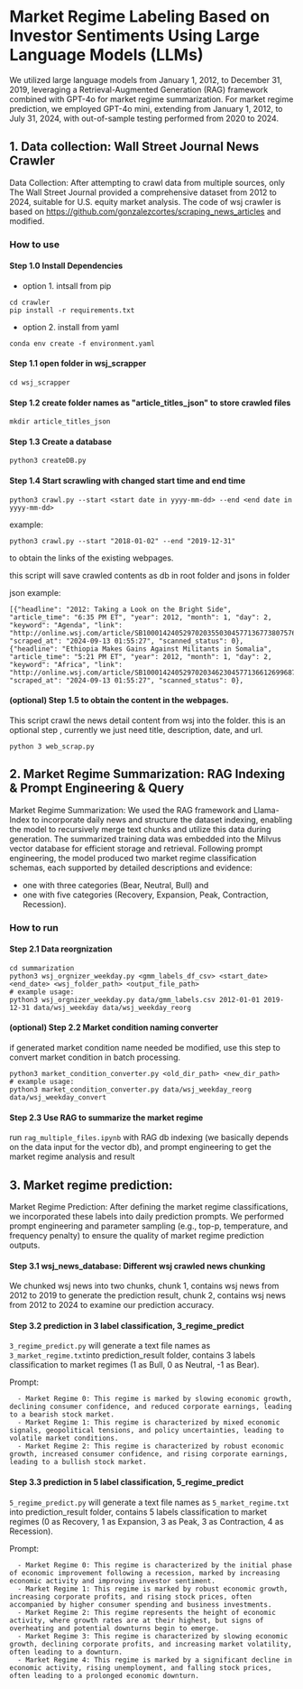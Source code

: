 # Market Regime Labeling Based on Investor Sentiments Using Large Language Models (LLMs)
We utilized large language models from January 1, 2012, to December 31, 2019, leveraging a Retrieval-Augmented Generation (RAG) framework combined with GPT-4o for market regime summarization. For market regime prediction, we employed GPT-4o mini, extending from January 1, 2012, to July 31, 2024, with out-of-sample testing performed from 2020 to 2024.

## 1. Data collection: Wall Street Journal News Crawler
Data Collection: After attempting to crawl data from multiple sources, only The Wall Street Journal provided a comprehensive dataset from 2012 to 2024, suitable for U.S. equity market analysis. The code of wsj crawler is based on https://github.com/gonzalezcortes/scraping_news_articles and modified.

### How to use
#### Step 1.0 Install Dependencies
- option 1. intsall from pip
```
cd crawler
pip install -r requirements.txt
```

- option 2. install from yaml
```
conda env create -f environment.yaml
```

#### Step 1.1 open folder in wsj_scrapper
```
cd wsj_scrapper
```

#### Step 1.2 create folder names as "article_titles_json" to store crawled files
```
mkdir article_titles_json
```

#### Step 1.3 Create a database
```
python3 createDB.py
```

#### Step 1.4 Start scrawling with changed start time and end time
```
python3 crawl.py --start <start date in yyyy-mm-dd> --end <end date in yyyy-mm-dd>
```

example: 
```
python3 crawl.py --start "2018-01-02" --end "2019-12-31"
```
to obtain the links of the existing webpages.

this script will save crawled contents as db in root folder and jsons in folder

json example:
```
[{"headline": "2012: Taking a Look on the Bright Side", "article_time": "6:35 PM ET", "year": 2012, "month": 1, "day": 2, "keyword": "Agenda", "link": "http://online.wsj.com/article/SB10001424052970203550304577136773807576662.html", "scraped_at": "2024-09-13 01:55:27", "scanned_status": 0}, {"headline": "Ethiopia Makes Gains Against Militants in Somalia", "article_time": "5:21 PM ET", "year": 2012, "month": 1, "day": 2, "keyword": "Africa", "link": "http://online.wsj.com/article/SB10001424052970203462304577136612699687638.html", "scraped_at": "2024-09-13 01:55:27", "scanned_status": 0},
```

#### (optional) Step 1.5 to obtain the content in the webpages.
This script crawl the news detail content from wsj into the folder.
this is an optional step , currently we just need title, description, date, and url.
```
python 3 web_scrap.py
```

## 2. Market Regime Summarization: RAG Indexing & Prompt Engineering & Query
Market Regime Summarization: We used the RAG framework and Llama-Index to incorporate daily news and structure the dataset indexing, enabling the model to recursively merge text chunks and utilize this data during generation. The summarized training data was embedded into the Milvus vector database for efficient storage and retrieval. 
Following prompt engineering, the model produced two market regime classification schemas, each supported by detailed descriptions and evidence: 
- one with three categories (Bear, Neutral, Bull) and
- one with five categories (Recovery, Expansion, Peak, Contraction, Recession).
### How to run
#### Step 2.1 Data reorgnization
```
cd summarization
python3 wsj_orgnizer_weekday.py <gmm_labels_df_csv> <start_date> <end_date> <wsj_folder_path> <output_file_path>
# example usage:
python3 wsj_orgnizer_weekday.py data/gmm_labels.csv 2012-01-01 2019-12-31 data/wsj_weekday data/wsj_weekday_reorg
```
#### (optional) Step 2.2 Market condition naming converter
if generated market condition name needed be modified, use this step to convert market condition in batch processing.
```
python3 market_condition_converter.py <old_dir_path> <new_dir_path>
# example usage:
python3 market_condition_converter.py data/wsj_weekday_reorg data/wsj_weekday_convert
```
#### Step 2.3 Use RAG to summarize the market regime
run `rag_multiple_files.ipynb` with RAG db indexing (we basically depends on the data input for the vector db), and prompt engineering to get the market regime analysis and result


## 3. Market regime prediction: 
Market Regime Prediction: After defining the market regime classifications, we incorporated these labels into daily prediction prompts. We performed prompt engineering and parameter sampling (e.g., top-p, temperature, and frequency penalty) to ensure the quality of market regime prediction outputs. 

#### Step 3.1 wsj_news_database: Different wsj crawled news chunking
We chunked wsj news into two chunks, 
chunk 1, contains wsj news from 2012 to 2019 to generate the prediction result,
chunk 2, contains wsj news from 2012 to 2024 to examine our prediction accuracy.
      
#### Step 3.2 prediction in 3 label classification, 3_regime_predict
`3_regime_predict.py` will generate a text file names as `3_market_regime.txt`into prediction_result folder, contains 3 labels classification to market regimes (1 as Bull, 0 as Neutral, -1 as Bear).

Prompt: 
```
  - Market Regime 0: This regime is marked by slowing economic growth, declining consumer confidence, and reduced corporate earnings, leading to a bearish stock market.
  - Market Regime 1: This regime is characterized by mixed economic signals, geopolitical tensions, and policy uncertainties, leading to volatile market conditions.
  - Market Regime 2: This regime is characterized by robust economic growth, increased consumer confidence, and rising corporate earnings, leading to a bullish stock market. 
```

#### Step 3.3  prediction in 5 label classification, 5_regime_predict
`5_regime_predict.py` will generate a text file names as `5_market_regime.txt` into prediction_result folder, contains 5 labels classification to market regimes (0 as Recovery, 1 as Expansion, 3 as Peak, 3 as Contraction, 4 as Recession).

Prompt:

```
  - Market Regime 0: This regime is characterized by the initial phase of economic improvement following a recession, marked by increasing economic activity and improving investor sentiment.
  - Market Regime 1: This regime is marked by robust economic growth, increasing corporate profits, and rising stock prices, often accompanied by higher consumer spending and business investments.
  - Market Regime 2: This regime represents the height of economic activity, where growth rates are at their highest, but signs of overheating and potential downturns begin to emerge.
  - Market Regime 3: This regime is characterized by slowing economic growth, declining corporate profits, and increasing market volatility, often leading to a downturn.
  - Market Regime 4: This regime is marked by a significant decline in economic activity, rising unemployment, and falling stock prices, often leading to a prolonged economic downturn.
```

